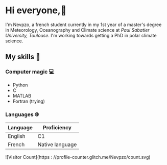 # Hi everyone,👋

I'm Nevpzo, a french student currently in my 1st year of a master's degree in Meteorology, Oceanography and Climate science at _Paul Sabatier University, Toulouse_. I'm working towards getting a PhD in polar climate science.

## My skills 📜

### Computer magic 💻

- Python
- C
- MATLAB
- Fortran (trying)

### Languages 🌐

| Language      | Proficiency         |
| ------------- | ------------------- |
| English       | C1                  |
| French        | Native language     |

![Visitor Count](https : //profile-counter.glitch.me/Nevpzo/count.svg)
